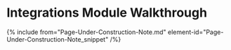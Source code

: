# Integrations Module Walkthrough

{% include from="Page-Under-Construction-Note.md" element-id="Page-Under-Construction-Note_snippet" /%}

